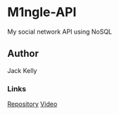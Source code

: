 # M1ngle-API
My social network API using NoSQL

## Author
Jack Kelly

### Links
[Repository]()
[Video]()

